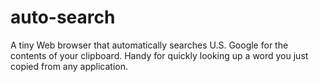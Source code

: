 # auto-search
A tiny Web browser that automatically searches U.S. Google for the contents of your clipboard. Handy for quickly looking up a word you just copied from any application.
